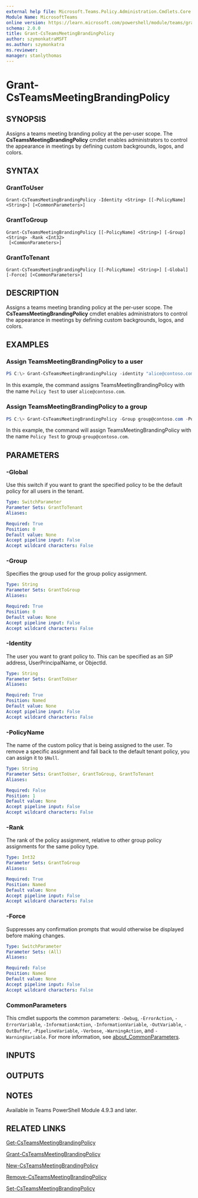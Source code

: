 ```yaml
---
external help file: Microsoft.Teams.Policy.Administration.Cmdlets.Core.dll-Help.xml
Module Name: MicrosoftTeams
online version: https://learn.microsoft.com/powershell/module/teams/grant-csteamsmeetingbrandingpolicy
schema: 2.0.0
title: Grant-CsTeamsMeetingBrandingPolicy
author: szymonkatraMSFT
ms.author: szymonkatra
ms.reviewer:
manager: stanlythomas
---
```


# Grant-CsTeamsMeetingBrandingPolicy

## SYNOPSIS
Assigns a teams meeting branding policy at the per-user scope. The **CsTeamsMeetingBrandingPolicy** cmdlet enables administrators to control the appearance in meetings by defining custom backgrounds, logos, and colors.

## SYNTAX

### GrantToUser
```
Grant-CsTeamsMeetingBrandingPolicy -Identity <String> [[-PolicyName] <String>] [<CommonParameters>]
```

### GrantToGroup
```
Grant-CsTeamsMeetingBrandingPolicy [[-PolicyName] <String>] [-Group] <String> -Rank <Int32>
 [<CommonParameters>]
```

### GrantToTenant
```
Grant-CsTeamsMeetingBrandingPolicy [[-PolicyName] <String>] [-Global] [-Force] [<CommonParameters>]
```

## DESCRIPTION
Assigns a teams meeting branding policy at the per-user scope. The **CsTeamsMeetingBrandingPolicy** cmdlet enables administrators to control the appearance in meetings by defining custom backgrounds, logos, and colors.

## EXAMPLES

### Assign TeamsMeetingBrandingPolicy to a user
```powershell
PS C:\> Grant-CsTeamsMeetingBrandingPolicy -identity "alice@contoso.com" -PolicyName "Policy Test"
```

In this example, the command assigns TeamsMeetingBrandingPolicy with the name `Policy Test` to user `alice@contoso.com`.

### Assign TeamsMeetingBrandingPolicy to a group
```powershell
PS C:\> Grant-CsTeamsMeetingBrandingPolicy -Group group@contoso.com -PolicyName "Policy Test" -Rank 1
```

In this example, the command will assign TeamsMeetingBrandingPolicy with the name `Policy Test` to group `group@contoso.com`.

## PARAMETERS

### -Global
Use this switch if you want to grant the specified policy to be the default policy for all users in the tenant.

```yaml
Type: SwitchParameter
Parameter Sets: GrantToTenant
Aliases:

Required: True
Position: 0
Default value: None
Accept pipeline input: False
Accept wildcard characters: False
```

### -Group
Specifies the group used for the group policy assignment.

```yaml
Type: String
Parameter Sets: GrantToGroup
Aliases:

Required: True
Position: 0
Default value: None
Accept pipeline input: False
Accept wildcard characters: False
```

### -Identity
The user you want to grant policy to. This can be specified as an SIP address, UserPrincipalName, or ObjectId.

```yaml
Type: String
Parameter Sets: GrantToUser
Aliases:

Required: True
Position: Named
Default value: None
Accept pipeline input: False
Accept wildcard characters: False
```

### -PolicyName
The name of the custom policy that is being assigned to the user. To remove a specific assignment and fall back to the default tenant policy, you can assign it to `$Null`.

```yaml
Type: String
Parameter Sets: GrantToUser, GrantToGroup, GrantToTenant
Aliases:

Required: False
Position: 1
Default value: None
Accept pipeline input: False
Accept wildcard characters: False
```

### -Rank
The rank of the policy assignment, relative to other group policy assignments for the same policy type.

```yaml
Type: Int32
Parameter Sets: GrantToGroup
Aliases:

Required: True
Position: Named
Default value: None
Accept pipeline input: False
Accept wildcard characters: False
```

### -Force
Suppresses any confirmation prompts that would otherwise be displayed before making changes.

```yaml
Type: SwitchParameter
Parameter Sets: (All)
Aliases:

Required: False
Position: Named
Default value: None
Accept pipeline input: False
Accept wildcard characters: False
```

### CommonParameters
This cmdlet supports the common parameters: `-Debug`, `-ErrorAction`, `-ErrorVariable`, `-InformationAction`, `-InformationVariable`, `-OutVariable`, `-OutBuffer`, `-PipelineVariable`, `-Verbose`, `-WarningAction`, and `-WarningVariable`. For more information, see [about_CommonParameters](https://go.microsoft.com/fwlink/?LinkID=113216).

## INPUTS

## OUTPUTS

## NOTES

Available in Teams PowerShell Module 4.9.3 and later.

## RELATED LINKS

[Get-CsTeamsMeetingBrandingPolicy](https://learn.microsoft.com/powershell/module/teams/get-csteamsmeetingbrandingpolicy)

[Grant-CsTeamsMeetingBrandingPolicy](https://learn.microsoft.com/powershell/module/teams/grant-csteamsmeetingbrandingpolicy)

[New-CsTeamsMeetingBrandingPolicy](https://learn.microsoft.com/powershell/module/teams/new-csteamsmeetingbrandingpolicy)

[Remove-CsTeamsMeetingBrandingPolicy](https://learn.microsoft.com/powershell/module/teams/remove-csteamsmeetingbrandingpolicy)

[Set-CsTeamsMeetingBrandingPolicy](https://learn.microsoft.com/powershell/module/teams/set-csteamsmeetingbrandingpolicy)
